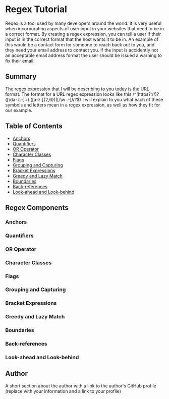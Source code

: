 # Regex Tutorial

Reqex is a tool used by many developers around the world. It is very useful when incorporating aspects of user input in your websites that need to be in a correct format. By creating a regex expression, you can tell a user if their input is in the correct format that the host wants it to be in. An example of this would be a contact form for someone to reach back out to you, and they need your email address to contact you. If the input is accidently not an acceptable email address format the user should be issued a warning to fix their email.

## Summary

The regex expression that I will be describing to you today is the URL format. The format for a URL regex expression looks like this
 /^(https?:\/\/)?([\da-z\.-]+)\.([a-z\.]{2,6})([\/\w \.-]*)*\/?$/
 I will explain to you what each of these symbols and letters mean in a regex expression, as well as how they fit for our example.

## Table of Contents

- [Anchors](#anchors)
- [Quantifiers](#quantifiers)
- [OR Operator](#or-operator)
- [Character Classes](#character-classes)
- [Flags](#flags)
- [Grouping and Capturing](#grouping-and-capturing)
- [Bracket Expressions](#bracket-expressions)
- [Greedy and Lazy Match](#greedy-and-lazy-match)
- [Boundaries](#boundaries)
- [Back-references](#back-references)
- [Look-ahead and Look-behind](#look-ahead-and-look-behind)

## Regex Components

### Anchors

### Quantifiers

### OR Operator

### Character Classes

### Flags

### Grouping and Capturing

### Bracket Expressions

### Greedy and Lazy Match

### Boundaries

### Back-references

### Look-ahead and Look-behind

## Author

A short section about the author with a link to the author's GitHub profile (replace with your information and a link to your profile)